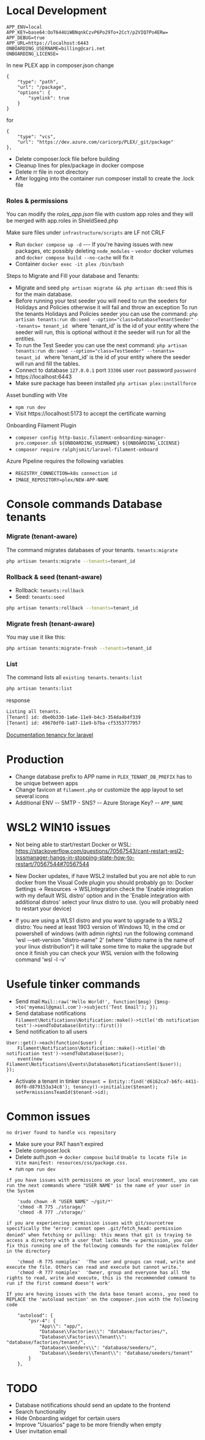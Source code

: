 # Local Development
```
APP_ENV=local
APP_KEY=base64:OoT644UiWBNqnkCzvP6Po29To+2CcY/p2VIQ7Po4ERw=
APP_DEBUG=true
APP_URL=https://localhost:6443
ONBOARDING_USERNAME=billing@cari.net
ONBOARDING_LICENSE=
```

In new PLEX app in composer.json change
```
{
    "type": "path",
    "url": "/package",
    "options": {
        "symlink": true
    }
}
```
for
```
{
    "type": "vcs",
    "url": "https://dev.azure.com/caricorp/PLEX/_git/package"
},
```
- Delete composer.lock file before building
- Cleanup lines for plex/package in docker compose
- Delete rr file in root directory
- After logging into the container run composer install to create the .lock file

### Roles & permissions
You can modify the *roles_app.json* file with custom app roles and they will be merged with app.roles in ShieldSeed.php

Make sure files under `infrastructure/scripts` are LF not CRLF
- Run `docker compose up -d` 
--- If you're having issues with new packages, etc possibly deleting `node_modules` - `vendor` docker volumes and `docker compose build --no-cache` will fix it
- Container `docker exec -it plex /bin/bash`

Steps to Migrate and Fill your database and Tenants:
- Migrate and seed `php artisan migrate && php artisan db:seed` this is for the main database.
- Before running your test seeder you will need to run the seeders for Holidays and Policies otherwise it will fail and throw an exception
  To run the tenants Holidays and Policies seeder you can use the command: `php artisan tenants:run db:seed --option="class=DatabaseTenantSeeder" --tenants= tenant_id ` 
  where 'tenant_id' is the id of your entity where the seeder will run, this is optional without it the seeder will run for all the entities.
- To run the Test Seeder you can use the next command: `php artisan tenants:run db:seed --option="class=TestSeeder" --tenants= tenant_id ` where 'tenant_id' is 
  the id of your entity where the seeder will run and fill the tables.
- Connect to database `127.0.0.1` port `33306` user `root` password `password`
- https://localhost:6443
- Make sure package has beeen installed `php artisan plex:installforce`

Asset bundling with Vite
- `npm run dev`
- Visit https://localhost:5173 to accept the certificate warning

Onboarding Filament Plugin
- `composer config http-basic.filament-onboarding-manager-pro.composer.sh ${ONBOARDING_USERNAME} ${ONBOARDING_LICENSE}`
- `composer require ralphjsmit/laravel-filament-onboard`

Azure Pipeline requires the following variables
- `REGISTRY_CONNECTION=k8s connection id`
- `IMAGE_REPOSITORY=plex/NEW-APP-NAME`

# Console commands Database tenants
### Migrate (tenant-aware)
The command migrates databases of your tenants. `tenants:migrate`

```bash
php artisan tenants:migrate --tenants=tenant_id
```
### Rollback & seed (tenant-aware)
- Rollback: `tenants:rollback`
- Seed: `tenants:seed`

```bash
php artisan tenants:rollback --tenants=tenant_id
```

### Migrate fresh (tenant-aware)
You may use it like this:
```bash
php artisan tenants:migrate-fresh --tenants=tenant_id
```

### List
The command lists all `existing tenants.tenants:list`
```bash
php artisan tenants:list
```

response
```bash
Listing all tenants.
[Tenant] id: dbe0b330-1a6e-11e9-b4c3-354da4b4f339
[Tenant] id: 49670df0-1a87-11e9-b7ba-cf5353777957
```

[Documentation tenancy for laravel](https://tenancyforlaravel.com/docs/v3/console-commands)


# Production
- Change database prefix to APP name in `PLEX_TENANT_DB_PREFIX` has to be unique between apps
- Change favicon at `filament.php` or customize the app layout to set several icons
- Additional ENV
-- SMTP - SNS?
-- Azure Storage Key?
-- `APP_NAME`


# WSL2 WIN10 issues
- Not being able to start/restart Docker or WSL: https://stackoverflow.com/questions/70567543/cant-restart-wsl2-lxssmanager-hangs-in-stopping-state-how-to-restart/70567544#70567544

- New Docker updates, if have WSL2 installed but you are not able to run docker from the Visual Code plugin you should probably go to: 
    Docker Settings -> Resources -> WSLIntegration check the 'Enable integration with my default WSL distro' option and in the 'Enable integration with additional distros'
    select your linux distro to use. (you will probably need to restart your device)
- If you are using a WLS1 distro and you want to upgrade to a WSL2 distro: You need at least 1903 version of Windows 10, in the cmd or powershell of windows (with admin rights)
    run the following command 'wsl --set-version "distro-name" 2' (where "distro name is the name of your linux distribution") it will take some time to make the upgrade but
    once it finish you can check your WSL version with the following command 'wsl -l -v'


# Usefule tinker commands
- Send mail `Mail::raw('Hello World!', function($msg) {$msg->to('myemail@gmail.com')->subject('Test Email'); });`
- Send database notifications `Filament\Notifications\Notification::make()->title('db notification test')->sendToDatabase(Entity::first())`
- Send notification to all users
```
User::get()->each(function($user) {
    Filament\Notifications\Notification::make()->title('db notification test')->sendToDatabase($user);
    event(new Filament\Notifications\Events\DatabaseNotificationsSent($user));
});
```
- Activate a tenant in tinker
`$tenant = Entity::find('d6162ca7-b6fc-4411-86f0-d879153a34c8'); tenancy()->initialize($tenant); setPermissionsTeamId($tenant->id);`

# Common issues
`no driver found to handle vcs repository`
- Make sure your PAT hasn't expired
- Delete composer.lock
- Delete auth.json -> `docker compose build`
`Unable to locate file in Vite manifest: resources/css/package.css.`
- run `npm run dev`

`if you have issues with permissions on your local environment, you can run the next commands where "USER NAME" is the name of your user in the System`
```
    'sudo chown -R "USER NAME" ~/git/*'
    'chmod -R 775 ./storage/'
    'chmod -R 777 ./storage/'
```
`if you are experiencing permission issues with git/sourcetree specifically the "error: cannot open .git/fetch_head: permission denied" when fetching or pulling: `
`this means that git is traying to access a directory with a user that lacks the -w permission, you can fix this running one of the following commands for the nomiplex folder in the directory`
```
    'chmod -R 775 nomiplex'  'The user and groups can read, write and execute the file. Others can read and execute but cannot write.'
    'chmod -R 777 nomiplex'  'Owner, group and everyone has all the rights to read, write and execute, this is the recommended command to run if the first command doesn't work'
```
`If you are having issues with the data base tenant access, you need to REPLACE the 'autoload section' on the composer.json with the following code`
```
    "autoload": {
        "psr-4": {
            "App\\": "app/",
            "Database\\Factories\\": "database/factories/",
            "Database\\Factories\\Tenant\\": "database/factories/tenant/",
            "Database\\Seeders\\": "database/seeders/",
            "Database\\Seeders\\Tenant\\": "database/seeders/tenant"
        }
    },
```

# TODO
- Database notifications should send an update to the frontend
- Search functionality
- Hide Onboarding widget for certain users
- Improve "Usuarios" page to be more friendly when empty
- User invitation email
